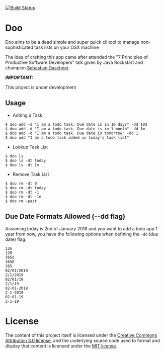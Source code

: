 [![Build Status](https://travis-ci.com/gekalogiros/Doo.svg?branch=master)](https://travis-ci.com/gekalogiros/Doo)
 
# Doo

Doo aims to be a dead simple and super quick cli tool to manage non-sophisticated task lists on your OSX machine

The idea of crafting this app came after attended the "7 Principles of Productive Software Developers" talk given by Java Rockstart and champion [Sebastian Daschner](https://github.com/sdaschner).   

***IMPORTANT:***

This project is under development

## Usage

- Adding a Task
```
$ doo add -d "I am a todo task. Due date is in 10 days" -dd 10d
$ doo add -d "I am a todo task. Due date is in 1 month" -dd 1m
$ doo add -d "I am a todo task. Due date is tomorrow" -dd 1
$ doo add "I am a todo task added in today's task list"
```

- Lookup Task List
```
$ doo ls
$ doo ls -dt today
$ doo ls -dt 1m
```

- Remove Task List
```
$ doo rm -dt 0
$ doo rm -dt today
$ doo rm -dt -1
$ doo rm -dt -1m
$ doo rm -past
```

## Due Date Formats Allowed (--dd flag)

Assuming today is 2nd of January 2018 and you want to add a todo app 1 year from now, you have the following options when defining the `-dd` (due date) flag:

```
12m
12M
365d
365D
365
02/01/2019
2/1/2019
02/01/19
2/1/19
02-01-2019
2-1-2019
02-01-19
2-1-19
```

# License

The content of this project itself is licensed under the [Creative Commons Attribution 3.0 license](http://creativecommons.org/licenses/by/3.0/us/deed.en_US), and the underlying source code used to format and display that content is licensed under the [MIT license](http://opensource.org/licenses/mit-license.php).
